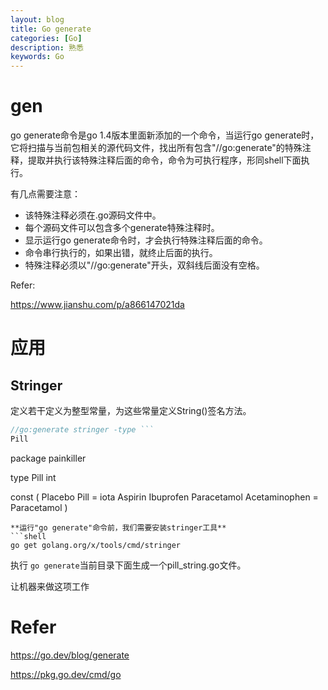 ```yaml
---
layout: blog
title: Go generate
categories: [Go]
description: 熟悉
keywords: Go
---
```


# gen
go generate命令是go 1.4版本里面新添加的一个命令，当运行go generate时，它将扫描与当前包相关的源代码文件，找出所有包含"//go:generate"的特殊注释，提取并执行该特殊注释后面的命令，命令为可执行程序，形同shell下面执行。

有几点需要注意：

- 该特殊注释必须在.go源码文件中。
- 每个源码文件可以包含多个generate特殊注释时。
- 显示运行go generate命令时，才会执行特殊注释后面的命令。
- 命令串行执行的，如果出错，就终止后面的执行。
- 特殊注释必须以"//go:generate"开头，双斜线后面没有空格。

Refer:

https://www.jianshu.com/p/a866147021da


# 应用
## Stringer

定义若干定义为整型常量，为这些常量定义String()签名方法。
```go
//go:generate stringer -type ```
Pill
```  

package painkiller

type Pill int

const (
    Placebo Pill = iota
    Aspirin
    Ibuprofen
    Paracetamol
    Acetaminophen = Paracetamol
)
```
**运行"go generate"命令前，我们需要安装stringer工具**
```shell
go get golang.org/x/tools/cmd/stringer
```

执行 ```go generate```当前目录下面生成一个pill_string.go文件。

让机器来做这项工作


# Refer
https://go.dev/blog/generate

https://pkg.go.dev/cmd/go